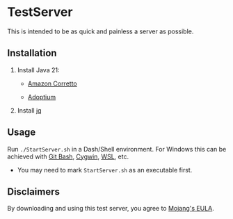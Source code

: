 # TestServer

This is intended to be as quick and painless a server as possible.

## Installation

1. Install Java 21:

    * [Amazon Corretto](https://docs.aws.amazon.com/corretto/latest/corretto-21-ug/downloads-list.html)

	* [Adoptium](https://adoptium.net/temurin/releases)

2. Install [jq](https://jqlang.github.io/jq/download/)

## Usage

Run `./StartServer.sh` in a Dash/Shell environment. For Windows this can be achieved with [Git Bash](https://gitforwindows.org/), [Cygwin](https://cygwin.com/install.html), [WSL](https://docs.microsoft.com/en-us/windows/wsl/install-win10), etc.

- You may need to mark `StartServer.sh` as an executable first.

## Disclaimers

By downloading and using this test server, you agree to [Mojang's EULA](https://account.mojang.com/documents/minecraft_eula).
